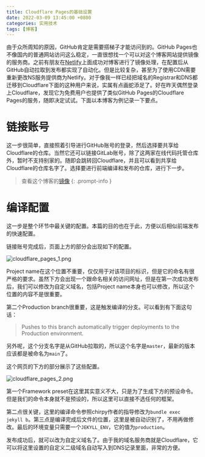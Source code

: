 ```yaml
---
title: Cloudflare Pages的基础设置
date: 2022-03-09 13:45:00 +0800
categories: 实用技术
tags: [博客]
---
```


由于众所周知的原因，GitHub肯定是需要搭梯子才能访问到的。GitHub Pages也不像国内的普通网站访问这么稳定，一直很想找一个可以对这个博客网站提供镜像的服务商。之前有朋友在[Netlify](https://www.netlify.com)上面成功对博客进行了镜像处理，在配置后从GitHub自动拉取到发布都实现了自动化。但是比较复杂，甚至为了使用CDN需要重新更改NS服务提供商为Netlify。对于像我一样已经把域名的Registrar和DNS都迁移到Cloudflare下面的这种用户来说，实属有点画蛇添足了。好在昨天偶然登录上Cloudflare，发现它为免费用户也提供了类似GitHub Pages的Cloudflare Pages的服务，随即决定试试。下面以本博客为例记录一下要点。

# 链接账号

这一步很简单，直接照着引导进行GitHub账号的登录，然后选择要共享给Cloudflare的仓库。当然它还可以链接GitLab账号，除了这两家在线代码托管仓库外，暂时不支持别家的。随即会跳转回Cloudflare，并且可以看到共享给Cloudflare的仓库名字了。选择要进行前端编译和发布的仓库，进行下一步。

> 查看这个博客的[镜像](https://blog.michaeltan.org)
{: .prompt-info }

# 编译配置

这一步是整个环节中最关键的配置。本篇的目的也在于此，方便以后相似前端发布的快速配置。

链接账号完成后，页面上方的部分会出现如下的配置。

![cloudflare_pages_1.png](https://s2.loli.net/2022/03/09/iR23jgyufxoFaZB.png)

Project name在这个位置不重要，仅仅用于对该项目的标识，但是它的命名有很严格的要求。虽然下方会出现一个跟命名相关的访问网址，但是在第一次成功发布后，我们可以修改为自定义域名，包括Project name本身也可以修改，所以这个位置的内容不是很重要。

第二个Production branch很重要，这是触发编译的分支。可以看到有下面这句话：

> Pushes to this branch automatically trigger deployments to the Production environment.

另外呢，这个分支名字是从GitHub拉取的，所以这个名字是`master`，最新的版本应该都是被命名为`main`了。

这个网页的下方的部分展示了这些配置。

![cloudflare_pages_2.png](https://s2.loli.net/2022/03/09/VdotAUBuIJxlnSb.png)

第一个Framework preset在这里其实意义不大，只是为了生成下方的预设命令。但是我们的命令本身就不是预设的，所以这里可以直接不选任何的框架。

第二点很关键，这里的编译命令参照chirpy作者的指导修改为`bundle exec jekyll b`。第三点是编译完成后文件的位置，这里是被自动识别了，不用再做修改。最后的环境变量只需要一个`JEKYLL_ENV`，它的值为`production`。

发布成功后，就可以改为自定义域名了。由于我的域名服务商就是Cloudflare，它可以将这里设置的自定义二级域名自动写入到DNS记录里面，非常的方便。